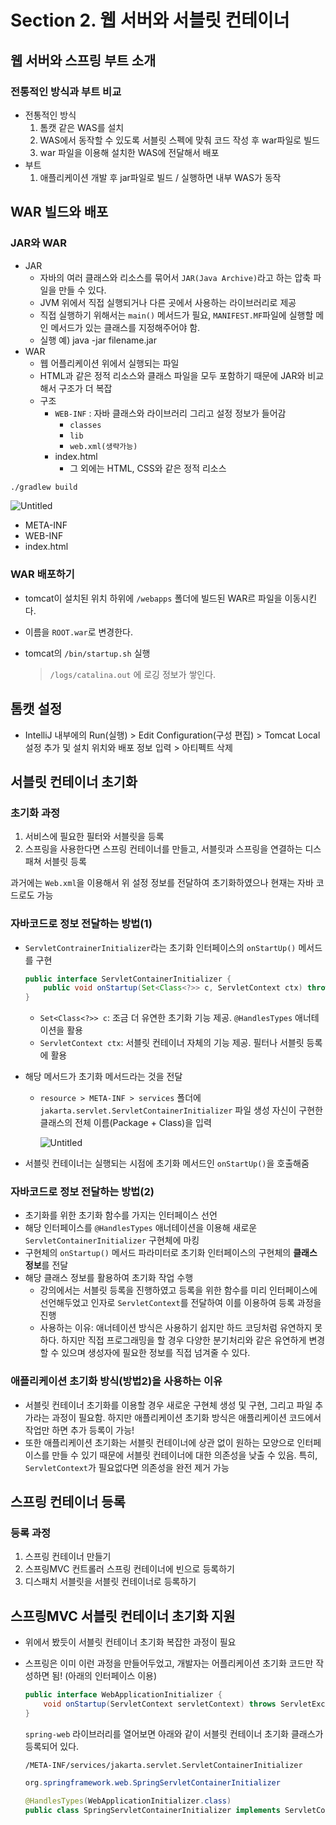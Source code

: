 # Section 2. 웹  서버와 서블릿 컨테이너

## 웹 서버와 스프링 부트 소개

### 전통적인 방식과 부트 비교

- 전통적인 방식
    1. 톰캣 같은 WAS를 설치
    2. WAS에서 동작할 수 있도록 서블릿 스펙에 맞춰 코드 작성 후 war파일로 빌드
    3. war 파일을 이용해 설치한 WAS에 전달해서 배포
- 부트
    1. 애플리케이션 개발 후 jar파일로 빌드 / 실행하면 내부 WAS가 동작

## WAR 빌드와 배포

### **JAR와 WAR**

- JAR
    - 자바의 여러 클래스와 리소스를 묶어서 `JAR(Java Archive)`라고 하는 압축 파일을 만들 수 있다.
    - JVM 위에서 직접 실행되거나 다른 곳에서 사용하는 라이브러리로 제공
    - 직접 실행하기 위해서는 `main()` 메서드가 필요, `MANIFEST.MF`파일에 실행할 메인 메서드가 있는 클래스를 지정해주어야 함.
    - 실행 예) java -jar filename.jar
- WAR
    - 웹 어플리케이션 위에서 실행되는 파일
    - HTML과 같은 정적 리소스와 클래스 파일을 모두 포함하기 때문에 JAR와 비교해서 구조가 더 복잡
    - 구조
        - `WEB-INF` : 자바 클래스와 라이브러리 그리고 설정 정보가 들어감
            - `classes`
            - `lib`
            - `web.xml(생략가능)`
        - index.html
            - 그 외에는 HTML, CSS와 같은 정적 리소스

```bash
./gradlew build
```

![Untitled](https://s3-us-west-2.amazonaws.com/secure.notion-static.com/d522707c-d71a-413b-9294-bd476060a428/Untitled.png)

- META-INF
- WEB-INF
- index.html

### **WAR 배포하기**

- tomcat이 설치된 위치 하위에 `/webapps` 폴더에 빌드된 WAR르 파일을 이동시킨다.
- 이름을 `ROOT.war`로 변경한다.
- tomcat의 `/bin/startup.sh` 실행

  > `/logs/catalina.out` 에 로깅 정보가 쌓인다.
>


## 톰캣 설정

- IntelliJ 내부에의 Run(실행) > Edit Configuration(구성 편집) > Tomcat Local 설정 추가 및 설치 위치와 배포 정보 입력 > 아티펙트 삭제

## 서블릿 컨테이너 초기화

### **초기화 과정**

1. 서비스에 필요한 필터와 서블릿을 등록
2. 스프링을 사용한다면 스프링 컨테이너를 만들고, 서블릿과 스프링을 연결하는 디스패쳐 서블릿 등록

과거에는 `Web.xml`을 이용해서 위 설정 정보를 전달하여 초기화하였으나 현재는 자바 코드로도 가능

### **자바코드로 정보 전달하는 방법(1)**

- `ServletContrainerInitializer`라는 초기화 인터페이스의 `onStartUp()` 메서드를 구현

    ```java
    public interface ServletContainerInitializer {
        public void onStartup(Set<Class<?>> c, ServletContext ctx) throws ServletException;
    }
    ```

    - `Set<Class<?>> c`: 조금 더 유연한 초기화 기능 제공. `@HandlesTypes` 애너테이션을 활용
    - `ServletContext ctx`: 서블릿 컨테이너 자체의 기능 제공. 필터나 서블릿 등록에 활용
- 해당 메서드가 초기화 메서드라는 것을 전달
    - `resource > META-INF > services` 폴더에 `jakarta.servlet.ServletContainerInitializer` 파일 생성
      자신이 구현한 클래스의 전체 이름(Package + Class)을 입력

      ![Untitled](https://s3-us-west-2.amazonaws.com/secure.notion-static.com/0bab80f0-c002-4cba-8ccd-6efde6c29c11/Untitled.png)

- 서블릿 컨테이너는 실행되는 시점에 초기화 메서드인 `onStartUp()`을 호출해줌

### **자바코드로 정보 전달하는 방법(2)**

- 초기화를 위한 초기화 함수를 가지는 인터페이스 선언
- 해당 인터페이스를 `@HandlesTypes` 애너테이션을 이용해 새로운 `ServletContainerInitializer` 구현체에 마킹
- 구현체의 `onStartup()` 메서드 파라미터로 초기화 인터페이스의 구현체의 **클래스 정보**를 전달
- 해당 클래스 정보를 활용하여 초기화 작업 수행
    - 강의에서는 서블릿 등록을 진행하였고 등록을 위한 함수를 미리 인터페이스에 선언해두었고 인자로 `ServletContext`를 전달하여 이를 이용하여 등록 과정을 진행
    - 사용하는 이유: 애너테이션 방식은 사용하기 쉽지만 하드 코딩처럼 유연하지 못하다. 하지만 직접 프로그래밍을 할 경우 다양한 분기처리와 같은 유연하게 변경할 수 있으며 생성자에 필요한 정보를 직접 넘겨줄 수 있다.

### **애플리케이션 초기화 방식(방법2)을 사용하는 이유**

- 서블릿 컨테이너 초기화를 이용할 경우 새로운 구현체 생성 및 구현, 그리고 파일 추가라는 과정이 필요함.
  하지만 애플리케이션 초기화 방식은 애플리케이션 코드에서 작업만 하면 추가 등록이 가능!
- 또한 애플리케이션 초기화는 서블릿 컨테이너에 상관 없이 원하는 모양으로 인터페이스를 만들 수 있기 때문에 서블릿 컨테이너에 대한 의존성을 낮출 수 있음. 특히, `ServletContext`가 필요없다면 의존성을 완전 제거 가능

## 스프링 컨테이너 등록

### 등록 과정

1. 스프링 컨테이너 만들기
2. 스프링MVC 컨트롤러 스프링 컨테이너에 빈으로 등록하기
3. 디스패치 서블릿을 서블릿 컨테이너로 등록하기

## 스프링MVC 서블릿 컨테이너 초기화 지원

- 위에서 봤듯이 서블릿 컨테이너 초기화 복잡한 과정이 필요
- 스프링은 이미 이런 과정을 만들어두었고, 개발자는 어플리케이션 초기화 코드만 작성하면 됨! (아래의 인터페이스 이용)

    ```java
    public interface WebApplicationInitializer {
    	void onStartup(ServletContext servletContext) throws ServletException;
    }
    ```

  `spring-web` 라이브러리를 열어보면 아래와 같이 서블릿 컨테이너 초기화 클래스가 등록되어 있다.

  `/META-INF/services/jakarta.servlet.ServletContainerInitializer`

    ```java
    org.springframework.web.SpringServletContainerInitializer
    ```

    ```java
    @HandlesTypes(WebApplicationInitializer.class)
    public class SpringServletContainerInitializer implements ServletContainerInitializer {...}
    ```
